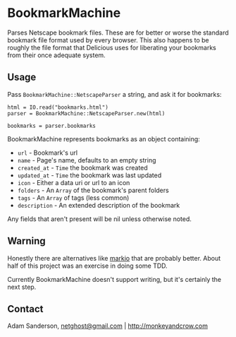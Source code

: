 BookmarkMachine
===============

Parses Netscape bookmark files.  These are for better or worse the standard bookmark file format used by every browser.  This also happens to be roughly the file format that Delicious uses for liberating your bookmarks from their once adequate system.

Usage
-----

Pass `BookmarkMachine::NetscapeParser` a string, and ask it for bookmarks:

```
html = IO.read("bookmarks.html")
parser = BookmarkMachine::NetscapeParser.new(html)

bookmarks = parser.bookmarks
```

BookmarkMachine represents bookmarks as an object containing:

* `url` - Bookmark's url
* `name` - Page's name, defaults to an empty string
* `created_at` - `Time` the bookmark was created
* `updated_at` - `Time` the bookmark was last updated
* `icon` - Either a data uri or url to an icon
* `folders` - An `Array` of the bookmark's parent folders
* `tags` - An `Array` of tags (less common)
* `description` - An extended description of the bookmark

Any fields that aren't present will be nil unless otherwise noted.

Warning 
-------

Honestly there are alternatives like [markio](https://github.com/spajus/markio) that are probably better. About half of this project was an exercise in doing some TDD.

Currently BookmarkMachine doesn't support writing, but it's certainly the next step.

Contact
-------
Adam Sanderson, netghost@gmail.com | http://monkeyandcrow.com
